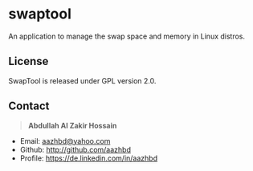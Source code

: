 # swaptool
An application to manage the swap space and memory in Linux distros.


## License

SwapTool is released under GPL version 2.0.


## Contact

> **Abdullah Al Zakir Hossain**

- Email:   <aazhbd@yahoo.com>
- Github:   <http://github.com/aazhbd>
- Profile:   <https://de.linkedin.com/in/aazhbd>
